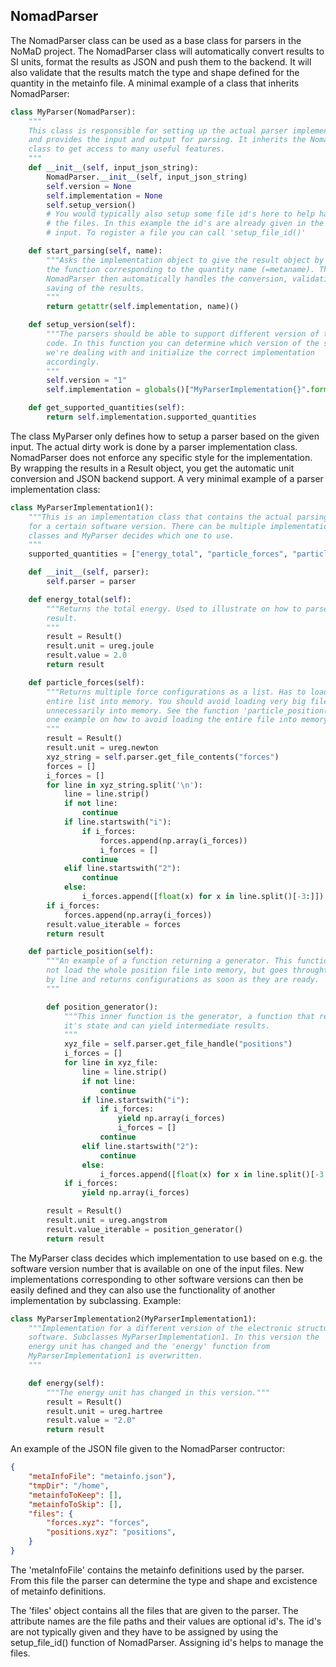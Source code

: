 ## NomadParser

The NomadParser class can be used as a base class for parsers in the NoMaD
project. The NomadParser class will automatically convert results to SI units,
format the results as JSON and push them to the backend. It will also validate
that the results match the type and shape defined for the quantity in the
metainfo file. A minimal example of a class that inherits NomadParser:

```python
class MyParser(NomadParser):
    """
    This class is responsible for setting up the actual parser implementation
    and provides the input and output for parsing. It inherits the NomadParser
    class to get access to many useful features.
    """
    def __init__(self, input_json_string):
        NomadParser.__init__(self, input_json_string)
        self.version = None
        self.implementation = None
        self.setup_version()
        # You would typically also setup some file id's here to help handling
        # the files. In this example the id's are already given in the JSON
        # input. To register a file you can call 'setup_file_id()'

    def start_parsing(self, name):
        """Asks the implementation object to give the result object by calling
        the function corresponding to the quantity name (=metaname). The
        NomadParser then automatically handles the conversion, validation and
        saving of the results.
        """
        return getattr(self.implementation, name)()

    def setup_version(self):
        """The parsers should be able to support different version of the same
        code. In this function you can determine which version of the software
        we're dealing with and initialize the correct implementation
        accordingly.
        """
        self.version = "1"
        self.implementation = globals()["MyParserImplementation{}".format(self.version)](self)

    def get_supported_quantities(self):
        return self.implementation.supported_quantities
```

The class MyParser only defines how to setup a parser based on the given input.
The actual dirty work is done by a parser implementation class. NomadParser
does not enforce any specific style for the implementation. By wrapping the
results in a Result object, you get the automatic unit conversion and JSON
backend support. A very minimal example of a parser implementation class:

```python
class MyParserImplementation1():
    """This is an implementation class that contains the actual parsing logic
    for a certain software version. There can be multiple implementation
    classes and MyParser decides which one to use.
    """
    supported_quantities = ["energy_total", "particle_forces", "particle_position"]

    def __init__(self, parser):
        self.parser = parser

    def energy_total(self):
        """Returns the total energy. Used to illustrate on how to parse a single
        result.
        """
        result = Result()
        result.unit = ureg.joule
        result.value = 2.0
        return result

    def particle_forces(self):
        """Returns multiple force configurations as a list. Has to load the
        entire list into memory. You should avoid loading very big files
        unnecessarily into memory. See the function 'particle_position()' for a
        one example on how to avoid loading the entire file into memory.
        """
        result = Result()
        result.unit = ureg.newton
        xyz_string = self.parser.get_file_contents("forces")
        forces = []
        i_forces = []
        for line in xyz_string.split('\n'):
            line = line.strip()
            if not line:
                continue
            if line.startswith("i"):
                if i_forces:
                    forces.append(np.array(i_forces))
                    i_forces = []
                continue
            elif line.startswith("2"):
                continue
            else:
                i_forces.append([float(x) for x in line.split()[-3:]])
        if i_forces:
            forces.append(np.array(i_forces))
        result.value_iterable = forces
        return result

    def particle_position(self):
        """An example of a function returning a generator. This function does
        not load the whole position file into memory, but goes throught it line
        by line and returns configurations as soon as they are ready.
        """

        def position_generator():
            """This inner function is the generator, a function that remebers
            it's state and can yield intermediate results.
            """
            xyz_file = self.parser.get_file_handle("positions")
            i_forces = []
            for line in xyz_file:
                line = line.strip()
                if not line:
                    continue
                if line.startswith("i"):
                    if i_forces:
                        yield np.array(i_forces)
                        i_forces = []
                    continue
                elif line.startswith("2"):
                    continue
                else:
                    i_forces.append([float(x) for x in line.split()[-3:]])
            if i_forces:
                yield np.array(i_forces)

        result = Result()
        result.unit = ureg.angstrom
        result.value_iterable = position_generator()
        return result
```

The MyParser class decides which implementation to use based on e.g. the
software version number that is available on one of the input files. New
implementations corresponding to other software versions can then be easily
defined and they can also use the functionality of another implementation by
subclassing. Example:

```python
class MyParserImplementation2(MyParserImplementation1):
    """Implementation for a different version of the electronic structure
    software. Subclasses MyParserImplementation1. In this version the
    energy unit has changed and the 'energy' function from
    MyParserImplementation1 is overwritten.
    """

    def energy(self):
        """The energy unit has changed in this version."""
        result = Result()
        result.unit = ureg.hartree
        result.value = "2.0"
        return result
```

An example of the JSON file given to the NomadParser contructor:

```json
{
    "metaInfoFile": "metainfo.json"),
    "tmpDir": "/home",
    "metainfoToKeep": [],
    "metainfoToSkip": [],
    "files": {
        "forces.xyz": "forces",
        "positions.xyz": "positions",
    }
}
```

The 'metaInfoFile' contains the metainfo definitions used by the parser. From
this file the parser can determine the type and shape and excistence of
metainfo definitions.

The 'files' object contains all the files that are given to the parser. The
attribute names are the file paths and their values are optional id's. The id's
are not typically given and they have to be assigned by using the
setup_file_id() function of NomadParser. Assigning id's helps to manage the
files.
